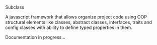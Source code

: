 Subclass

A javascript framework that allows organize project code using OOP structural elements like classes, abstract classes,
interfaces, traits and config classes with ability to define typed properties in them.

Documentation in progress...